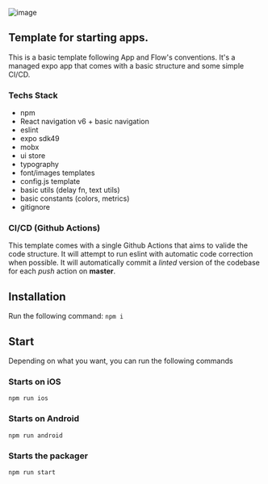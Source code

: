 ![image](https://github.com/AppAndFlow/react-native-magic-scroll-demo/assets/129197567/b1d03e8a-e002-4375-a417-b5c81962ad66)


## Template for starting apps.

This is a basic template following App and Flow's conventions.
It's a managed expo app that comes with a basic structure and some simple CI/CD.

### Techs Stack

- npm
- React navigation v6 + basic navigation
- eslint
- expo sdk49
- mobx
- ui store
- typography
- font/images templates
- config.js template
- basic utils (delay fn, text utils)
- basic constants (colors, metrics)
- gitignore

### CI/CD (Github Actions)

This template comes with a single Github Actions that aims to valide the code structure.
It will attempt to run eslint with automatic code correction when possible. It will automatically commit a _linted_ version of the codebase for each _push_ action on **master**.

## Installation

Run the following command:
`npm i`

## Start

Depending on what you want, you can run the following commands

### Starts on iOS

`npm run ios`

### Starts on Android

`npm run android`

### Starts the packager

`npm run start`
